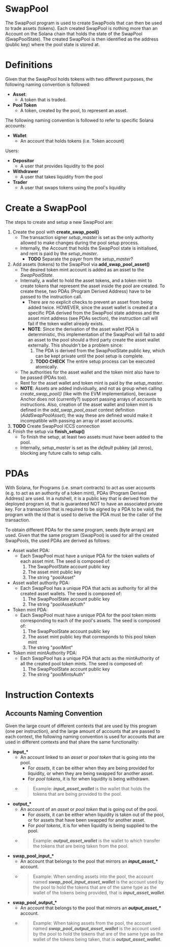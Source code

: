 # SwapPool
The SwapPool program is used to create SwapPools that can then be used to trade assets (tokens). Each created SwapPool is nothing more than an Account on the Solana chain that holds the state of the SwapPool (SwapPoolState). The created SwapPool is then identified as the address (public key) where the pool state is stored at.
# Definitions
Given that the SwapPool holds tokens with two different purposes, the following naming convention is followed:
- **Asset**:
    - A token that is traded.
- **Pool Token**
    - A token, created by the pool, to represent an asset.

The following naming convention is followed to refer to specific Solana accounts:
- **Wallet**
    - An account that holds tokens (i.e. Token account)

Users:
- **Depositor**
    - A user that provides liquidity to the pool
- **Withdrawer**
    - A user that takes liquidity from the pool
- **Trader**
    - A user that swaps tokens using the pool's liquidity



# Create a SwapPool
The steps to create and setup a new SwapPool are:
1. Create the pool with **create_swap_pool()**
    - The transaction signer *setup_master* is set as the only authority allowed to make changes during the pool setup process.
    - Internally, the Account that holds the SwapPool state is initialised, and rent is paid by the *setup_master*.
        - **TODO** Separate the payer from the *setup_master*?
2. Add assets (tokens) to the SwapPool via **add_swap_pool_asset()**
    - The desired token mint account is added as an asset to the *SwapPoolState*.
    - Internally, a wallet to hold the asset tokens, and a token mint to create tokens that represent the asset inside the pool are created. To create these, two PDAs (Program Derived Address) have to be passed to the instruction call.
        - There are no explicit checks to prevent an asset from being added twice. HOWEVER, since the asset wallet is created at a specific PDA derived from the SwapPool state address and the asset mint address (see PDAs section), the instruction call will fail if the token wallet already exists.
        - **NOTE**: Since the derivation of the asset wallet PDA is deterministic, this implementation of the SwapPool will fail to add an asset to the pool should a third party create the asset wallet externally. This shouldn't be a problem since:
            1. The PDA is derived from the SwapPoolState public key, which can be kept private until the pool setup is complete.
            2. **TODO CHECK** The entire setup process can be executed atomically.
    - The authorities for the asset wallet and the token mint also have to be passed (PDAs too).
    - Rent for the asset wallet and token mint is paid by the *setup_master*.
    - **NOTE**: Assets are added individually, and not as group when calling *create_swap_pool()* (like with the EVM implementation), because Anchor does not (currently?) support passing arrays of accounts to instructions. Also, creation of the asset wallet and token mint is defined in the *add_swap_pool_asset* context definition (*AddSwapPoolAsset*); the way these are defined would make it incompatible with passing an array of asset accounts.
3. **TODO** Create SwapPool ICCS connection
4. Finish the setup via **finish_setup()**
    - To finish the setup, at least two assets must have been added to the pool.
    - Internally, *setup_master* is set as the *default* pubkey (all zeros), blocking any future calls to setup calls.

# PDAs
With Solana, for Programs (i.e. smart contracts) to act as user accounts (e.g. to act as an authority of a token mint), PDAs (Program Derived Address) are used. In a nutshell, it is a public key that is derived from the deployed program id, that is guaranteed NOT to have an associated private key. For a transaction that is required to be signed by a PDA to be valid, the program with the id that is used to derive the PDA must be the caller of the transaction.

To obtain different PDAs for the same program, seeds (byte arrays) are used. Given that the same program (SwapPool) is used for all the created SwapPools, the used PDAs are derived as follows:
- Asset wallet PDA:
    - Each SwapPool must have a unique PDA for the token wallets of each asset mint. The seed is composed of:
        1. The SwapPoolState account public key
        2. The asset mint public key
        3. The string "poolAsset"
- Asset wallet authority PDA:
    - Each SwapPool has a unique PDA that acts as authority for all the created asset wallets. The seed is composed of:
        1. The SwapPoolState account public key
        2. The string "poolAssetAuth"
- Token mint PDA:
    - Each SwapPool must have a unique PDA for the pool token mints corresponding to each of the pool's assets. The seed is composed of:
        1. The SwapPoolState account public key
        2. The asset mint public key that corresponds to this pool token mint
        3. The string "poolMint"
- Token mint mintAuthority PDA:
    - Each SwapPool has a unique PDA that acts as the mintAuthority of all the created pool token mints. The seed is composed of:
        1. The SwapPoolState account public key
        2. The string "poolMintsAuth"

# Instruction Contexts
## Accounts Naming Convention
Given the large count of different contexts that are used by this program (one per instruction), and the large amount of accounts that are passed to each context, the following naming convention is used for accounts that are used in different contexts and that share the same functionality:
- **input_\***
    - An account linked to an *asset* or *pool token* that is going into the pool.
        - For *assets*, it can be either when they are being provided for liquidity, or when they are being swapped for another asset.
        - For *pool tokens*, it is for when liquidity is being withdrawn.
    - > Example: ***input_asset_wallet*** is the wallet that holds the tokens that are being provided to the pool.
- **output_\***
    - An account of an *asset* or *pool token* that is going out of the pool.
        - For *assets*, it can be either when liquidity is taken out of the pool, or for assets that have been swapped for another asset.
        - For *pool tokens*, it is for when liquidity is being supplied to the pool.
    - > Example: ***output_asset_wallet*** is the wallet to which transfer the tokens that are being taken from the pool.
- **swap_pool_input_\***
    - An account that belongs to the pool that mirrors an ***input_asset_\**** account.
    - > Example: When sending assets into the pool, the account named ***swap_pool_input_asset_wallet*** is the account used by the pool to hold the tokens that are of the same type as the wallet of the tokens being provided, that is ***input_asset_wallet***.
- **swap_pool_output_\***
    - An account that belongs to the pool that mirrors an ***output_asset_\**** account.
    - > Example: When taking assets from the pool, the account named ***swap_pool_output_asset_wallet*** is the account used by the pool to hold the tokens that are of the same type as the wallet of the tokens being taken, that is ***output_asset_wallet***.
